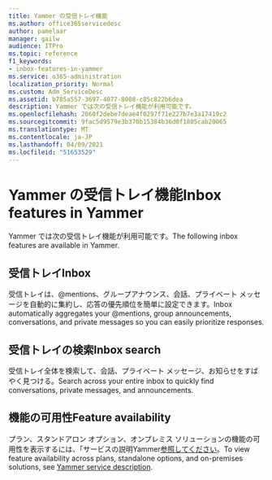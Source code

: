 ```yaml
---
title: Yammer の受信トレイ機能
ms.author: office365servicedesc
author: pamelaar
manager: gailw
audience: ITPro
ms.topic: reference
f1_keywords:
- inbox-features-in-yammer
ms.service: o365-administration
localization_priority: Normal
ms.custom: Adm_ServiceDesc
ms.assetid: b785a557-3697-4077-8008-c85c822b6dea
description: Yammer では次の受信トレイ機能が利用可能です。
ms.openlocfilehash: 2060f2debe7deae4f0297f71e227b7e3a17419c2
ms.sourcegitcommit: 9fac5d9579e3b370b15384b36d0f1805cab20065
ms.translationtype: MT
ms.contentlocale: ja-JP
ms.lasthandoff: 04/09/2021
ms.locfileid: "51653529"
---
```

# <a name="inbox-features-in-yammer"></a><span data-ttu-id="341e9-103">Yammer の受信トレイ機能</span><span class="sxs-lookup"><span data-stu-id="341e9-103">Inbox features in Yammer</span></span>

<span data-ttu-id="341e9-104">Yammer では次の受信トレイ機能が利用可能です。</span><span class="sxs-lookup"><span data-stu-id="341e9-104">The following inbox features are available in Yammer.</span></span>
  
## <a name="inbox"></a><span data-ttu-id="341e9-105">受信トレイ</span><span class="sxs-lookup"><span data-stu-id="341e9-105">Inbox</span></span>

<span data-ttu-id="341e9-106">受信トレイは、@mentions、グループアナウンス、会話、プライベート メッセージを自動的に集約し、応答の優先順位を簡単に設定できます。</span><span class="sxs-lookup"><span data-stu-id="341e9-106">Inbox automatically aggregates your @mentions, group announcements, conversations, and private messages so you can easily prioritize responses.</span></span>
  
## <a name="inbox-search"></a><span data-ttu-id="341e9-107">受信トレイの検索</span><span class="sxs-lookup"><span data-stu-id="341e9-107">Inbox search</span></span>

<span data-ttu-id="341e9-108">受信トレイ全体を検索して、会話、プライベート メッセージ、お知らせをすばやく見つける。</span><span class="sxs-lookup"><span data-stu-id="341e9-108">Search across your entire inbox to quickly find conversations, private messages, and announcements.</span></span>
  
## <a name="feature-availability"></a><span data-ttu-id="341e9-109">機能の可用性</span><span class="sxs-lookup"><span data-stu-id="341e9-109">Feature availability</span></span>

<span data-ttu-id="341e9-110">プラン、スタンドアロン オプション、オンプレミス ソリューションの機能の可用性を表示するには、「サービスの説明Yammer[参照してください](yammer-service-description.md)。</span><span class="sxs-lookup"><span data-stu-id="341e9-110">To view feature availability across plans, standalone options, and on-premises solutions, see [Yammer service description](yammer-service-description.md).</span></span>
  

